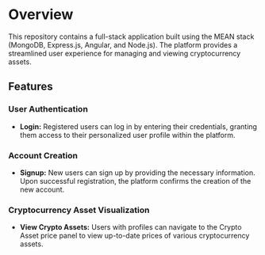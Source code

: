 # Overview
This repository contains a full-stack application built using the MEAN stack (MongoDB, Express.js, Angular, and Node.js). The platform provides a streamlined user experience for managing and viewing cryptocurrency assets.

## Features

### User Authentication
- **Login:** Registered users can log in by entering their credentials, granting them access to their personalized user profile within the platform.

### Account Creation
- **Signup:** New users can sign up by providing the necessary information. Upon successful registration, the platform confirms the creation of the new account.

### Cryptocurrency Asset Visualization
- **View Crypto Assets:** Users with profiles can navigate to the Crypto Asset price panel to view up-to-date prices of various cryptocurrency assets.
